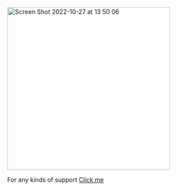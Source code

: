 <img width="375" alt="Screen Shot 2022-10-27 at 13 50 06" src="https://user-images.githubusercontent.com/84060730/198227326-a9f3ff88-c035-430a-998b-4b189e1ee8e6.png">

For any kinds of support [Click me](https://discord.gg/v6RFTHPDWS)
